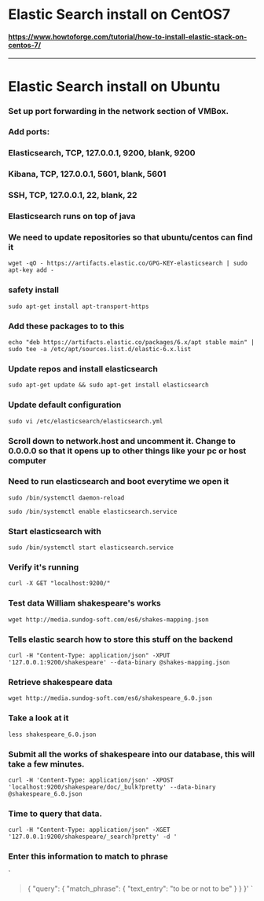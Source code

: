 # Elastic Search install on CentOS7
#### https://www.howtoforge.com/tutorial/how-to-install-elastic-stack-on-centos-7/
------------------------------------------------------------------------------------------------------------------------------------
# Elastic Search install on Ubuntu

### Set up port forwarding in the network section of VMBox.
### Add ports:
### Elasticsearch, TCP, 127.0.0.1, 9200, blank, 9200
### Kibana, TCP, 127.0.0.1, 5601, blank, 5601
### SSH, TCP, 127.0.0.1, 22, blank, 22

### Elasticsearch runs on top of java

### We need to update repositories so that ubuntu/centos can find it
`wget -qO - https://artifacts.elastic.co/GPG-KEY-elasticsearch | sudo apt-key add -`

### safety install
`sudo apt-get install apt-transport-https`

### Add these packages to to this
`echo "deb https://artifacts.elastic.co/packages/6.x/apt stable main" | sudo tee -a /etc/apt/sources.list.d/elastic-6.x.list`

### Update repos and install elasticsearch
`sudo apt-get update && sudo apt-get install elasticsearch`

### Update default configuration
`sudo vi /etc/elasticsearch/elasticsearch.yml`

### Scroll down to network.host and uncomment it.  Change to 0.0.0.0 so that it opens up to other things like your pc or host computer

### Need to run elasticsearch and boot everytime we open it
`sudo /bin/systemctl daemon-reload`

`sudo /bin/systemctl enable elasticsearch.service`

### Start elasticsearch with
`sudo /bin/systemctl start elasticsearch.service`

### Verify it's running
`curl -X GET "localhost:9200/"`

### Test data William shakespeare's works
`wget http://media.sundog-soft.com/es6/shakes-mapping.json`

### Tells elastic search how to store this stuff on the backend
`curl -H "Content-Type: application/json" -XPUT '127.0.0.1:9200/shakespeare' --data-binary @shakes-mapping.json`

### Retrieve shakespeare data
`wget http://media.sundog-soft.com/es6/shakespeare_6.0.json`

### Take a look at it
`less shakespeare_6.0.json`

### Submit all the works of shakespeare into our database, this will take a few minutes.
`curl -H 'Content-Type: application/json' -XPOST 'localhost:9200/shakespeare/doc/_bulk?pretty' --data-binary @shakespeare_6.0.json`

### Time to query that data.
`curl -H "Content-Type: application/json" -XGET '127.0.0.1:9200/shakespeare/_search?pretty' -d '`

### Enter this information to match to phrase
`
> {
> "query": {
> "match_phrase": {
> "text_entry": "to be or not to be"
>}
>}
>}'
`
